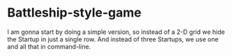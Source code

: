 # Battleship-style-game

I am gonna start by doing a simple version, so instead of a 2-D grid we hide the Startup in just a single row. And instead of three
Startups, we use one and all that in command-line.
